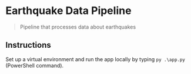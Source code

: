 # Earthquake Data Pipeline
> Pipeline that processes data about earthquakes

## Instructions
Set up a virtual environment and run the app locally by typing `py .\app.py` (PowerShell command).
